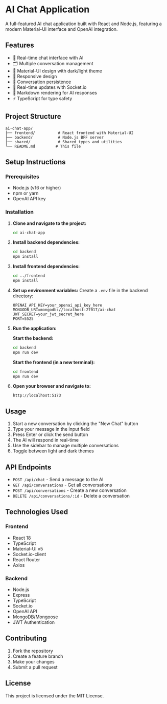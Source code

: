 # AI Chat Application

A full-featured AI chat application built with React and Node.js, featuring a modern Material-UI interface and OpenAI integration.

## Features

- 💬 Real-time chat interface with AI
- 🗂️ Multiple conversation management
- 🎨 Material-UI design with dark/light theme
- 📱 Responsive design
- 💾 Conversation persistence
- 🔄 Real-time updates with Socket.io
- 📝 Markdown rendering for AI responses
- ⚡ TypeScript for type safety

## Project Structure

```
ai-chat-app/
├── frontend/          # React frontend with Material-UI
├── backend/           # Node.js BFF server
├── shared/            # Shared types and utilities
└── README.md         # This file
```

## Setup Instructions

### Prerequisites

- Node.js (v16 or higher)
- npm or yarn
- OpenAI API key

### Installation

1. **Clone and navigate to the project:**
   ```bash
   cd ai-chat-app
   ```

2. **Install backend dependencies:**
   ```bash
   cd backend
   npm install
   ```

3. **Install frontend dependencies:**
   ```bash
   cd ../frontend
   npm install
   ```

4. **Set up environment variables:**
   Create a `.env` file in the backend directory:
   ```
   OPENAI_API_KEY=your_openai_api_key_here
   MONGODB_URI=mongodb://localhost:27017/ai-chat
   JWT_SECRET=your_jwt_secret_here
   PORT=5525
   ```

5. **Run the application:**
   
   **Start the backend:**
   ```bash
   cd backend
   npm run dev
   ```

   **Start the frontend (in a new terminal):**
   ```bash
   cd frontend
   npm run dev
   ```

6. **Open your browser and navigate to:**
   ```
   http://localhost:5173
   ```

## Usage

1. Start a new conversation by clicking the "New Chat" button
2. Type your message in the input field
3. Press Enter or click the send button
4. The AI will respond in real-time
5. Use the sidebar to manage multiple conversations
6. Toggle between light and dark themes

## API Endpoints

- `POST /api/chat` - Send a message to the AI
- `GET /api/conversations` - Get all conversations
- `POST /api/conversations` - Create a new conversation
- `DELETE /api/conversations/:id` - Delete a conversation

## Technologies Used

### Frontend
- React 18
- TypeScript
- Material-UI v5
- Socket.io-client
- React Router
- Axios

### Backend
- Node.js
- Express
- TypeScript
- Socket.io
- OpenAI API
- MongoDB/Mongoose
- JWT Authentication

## Contributing

1. Fork the repository
2. Create a feature branch
3. Make your changes
4. Submit a pull request

## License

This project is licensed under the MIT License.
